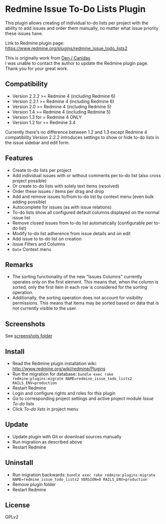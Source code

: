 # Redmine Issue To-Do Lists Plugin
This plugin allows creating of individual to-do lists per project with the ability to add issues and order them manually, no matter what issue priority these issues have.

Link to Redmine plugin page: https://www.redmine.org/plugins/redmine_issue_todo_lists2

This is originally work from [Den / Canidas](https://github.com/canidas/redmine_issue_todo_lists)  
I was unable to contact the author to update the Redmine plugin page.  
Thank you for your great work.

## Compatibility
* Version 2.2.2 >= Redmine 4 (including Redmine 6)
* Version 2.2.1 >= Redmine 4 (including Redmine 6)
* Version 2.0 >= Redmine 4 (including Redmine 5)
* Version 1.4 >= Redmine 4 (including Redmine 5)
* Version 1.3 for = Redmine 4 ONLY
* Version 1.2 for <= Redmine 3.4

Currently there's no difference between 1.2 and 1.3 except Redmine 4 compatibility
Version 2.2.2 introduces settings to show or hide to-do lists in the issue sidebar and edit form.

## Features
* Create to-do lists per project
* Add individual issues with or without comments per to-do list (also cross project possible)
* Or create to-do lists with solely text items (resolved)
* Order these issues / items per drag and drop
* Add and remove issues to/from to-do list by context menu (even bulk adding possible)
* Autocomplete for issues (as with issue relations)
* To-do lists show all configured default columns displayed on the normal issue list
* Remove closed issues from to-do list automatically (configurable per to-do list)
* Modify to-do list adherence from issue details and on edit
* Add issue to to-do list on creation
* Issue Filters and Columns
* `Date` Context menu

## Remarks
* The sorting functionality of the new "Issues Columns" currently operates only on the first element. This means that, when the column is sorted, only the first item in each row is considered for the sorting operation.
* Additionally, the sorting operation does not account for visibility permissions. This means that items may be sorted based on data that is not currently visible to the user.

## Screenshots
See [screenshots folder](https://github.com/jcatrysse/redmine_issue_todo_lists2/tree/master/screenshots)

## Install
* Read the Redmine plugin installation wiki: http://www.redmine.org/wiki/redmine/Plugins
* Run the migration for database: `bundle exec rake redmine:plugins:migrate NAME=redmine_issue_todo_lists2 RAILS_ENV=production`
* Restart Redmine
* Login and configure rights and roles for this plugin
* Go to corresponding project settings and active project module *Issue To-do lists*
* Click *To-do lists* in project menu

## Update
* Update plugin with Git or download sources manually
* Run migration as described above
* Restart Redmine

## Uninstall
* Run migration backwards: `bundle exec rake redmine:plugins:migrate NAME=redmine_issue_todo_lists2 VERSION=0 RAILS_ENV=production`
* Remove plugin folder
* Restart Redmine

## License
GPLv2
